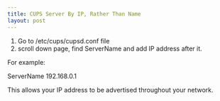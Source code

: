 ```yaml
---
title: CUPS Server By IP, Rather Than Name
layout: post
---
```


1) Go to /etc/cups/cupsd.conf file
2) scroll down page, find ServerName and add IP address after it.
 For example:  ServerName 192.168.0.1 
 This allows your IP address to be advertised throughout your network.
